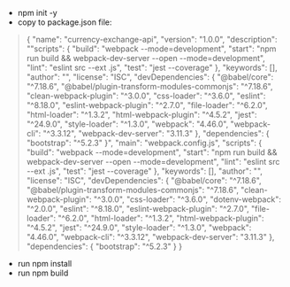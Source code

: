 - npm init -y
- copy to package.json file:
>{
>  "name": "currency-exchange-api",
>  "version": "1.0.0",
>  "description": "\"scripts\": {     \"build\": \"webpack --mode=development\",     \"start\": \"npm run build && webpack-dev-server --open --mode=development\",     \"lint\": \"eslint src --ext .js\",     \"test\": \"jest --coverage\"   },   \"keywords\": [],   \"author\": \"\",   \"license\": \"ISC\",   \"devDependencies\": {     \"@babel/core\": \"^7.18.6\",     \"@babel/plugin-transform-modules-commonjs\": \"^7.18.6\",     \"clean-webpack-plugin\": \"^3.0.0\",     \"css-loader\": \"^3.6.0\",     \"eslint\": \"^8.18.0\",     \"eslint-webpack-plugin\": \"^2.7.0\",     \"file-loader\": \"^6.2.0\",     \"html-loader\": \"^1.3.2\",     \"html-webpack-plugin\": \"^4.5.2\",     \"jest\": \"^24.9.0\",     \"style-loader\": \"^1.3.0\",     \"webpack\": \"4.46.0\",     \"webpack-cli\": \"^3.3.12\",     \"webpack-dev-server\": \"3.11.3\"   },   \"dependencies\": {     \"bootstrap\": \"^5.2.3\"   }",
>  "main": "webpack.config.js",
>  "scripts": {
>    "build": "webpack --mode=development",
>    "start": "npm run build && webpack-dev-server --open --mode=development",
>    "lint": "eslint src --ext .js",
>    "test": "jest --coverage"
>  },
>  "keywords": [],
>  "author": "",
>  "license": "ISC",
>  "devDependencies": {
>    "@babel/core": "^7.18.6",
>    "@babel/plugin-transform-modules-commonjs": "^7.18.6",
>    "clean-webpack-plugin": "^3.0.0",
>    "css-loader": "^3.6.0",
>    "dotenv-webpack": "^2.0.0",
>    "eslint": "^8.18.0",
>    "eslint-webpack-plugin": "^2.7.0",
>    "file-loader": "^6.2.0",
>    "html-loader": "^1.3.2",
>    "html-webpack-plugin": "^4.5.2",
>    "jest": "^24.9.0",
>    "style-loader": "^1.3.0",
>    "webpack": "4.46.0",
>    "webpack-cli": "^3.3.12",
>    "webpack-dev-server": "3.11.3"
>  },
>  "dependencies": {
>    "bootstrap": "^5.2.3"
>  }
>}
- run npm install
- run npm build
